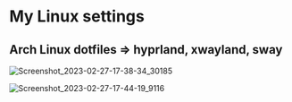 # My Linux settings
## Arch Linux dotfiles => hyprland, xwayland, sway

![Screenshot_2023-02-27-17-38-34_30185](https://user-images.githubusercontent.com/93099304/221680296-5f8b98d5-6374-4294-bd30-7aa09f9f1839.png)

![Screenshot_2023-02-27-17-44-19_9116](https://user-images.githubusercontent.com/93099304/221681470-b60656ff-1f76-40c7-9117-f5df97389402.png)


